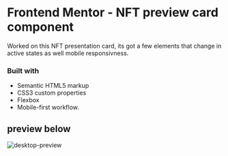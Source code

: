 # Frontend Mentor - NFT preview card component

Worked on this NFT presentation card, its got a few elements that change in active states as well mobile responsivness.

### Built with

- Semantic HTML5 markup
- CSS3 custom properties
- Flexbox
- Mobile-first workflow.

## preview below

![desktop-preview](https://user-images.githubusercontent.com/84929479/147896156-f725452c-0c0e-4c62-afa7-4b0fa15cfa58.jpg)
